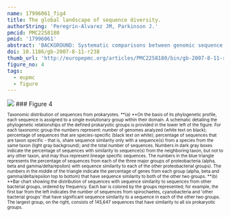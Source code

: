 ```yaml
---
name: 17996061_fig4
title: The global landscape of sequence diversity.
authorString: 'Peregrín-Alvarez JM, Parkinson J.'
pmcid: PMC2258180
pmid: '17996061'
abstract: 'BACKGROUND: Systematic comparisons between genomic sequence datasets have revealed a wide spectrum of sequence specificity from sequences that are highly conserved to those that are specific to individual species. Due to the limited number of fully sequenced eukaryotic genomes, analyses of this spectrum have largely focused on prokaryotes. Combining existing genomic datasets with the partial genomes of 193 eukaryotes derived from collections of expressed sequence tags, we performed a quantitative analysis of the sequence specificity spectrum to provide a global view of the origins and extent of sequence diversity across the three domains of life. RESULTS: Comparisons with prokaryotic datasets reveal a greater genetic diversity within eukaryotes that may be related to differences in modes of genetic inheritance. Mapping this diversity within a phylogenetic framework revealed that the majority of sequences are either highly conserved or specific to the species or taxon from which they derive. Between these two extremes, several evolutionary landmarks consisting of large numbers of sequences conserved within specific taxonomic groups were identified. For example, 8% of sequences derived from metazoan species are specific and conserved within the metazoan lineage. Many of these sequences likely mediate metazoan specific functions, such as cell-cell communication and differentiation. CONCLUSION: Through the use of partial genome datasets, this study provides a unique perspective of sequence conservation across the three domains of life. The provision of taxon restricted sequences should prove valuable for future computational and biochemical analyses aimed at understanding evolutionary and functional relationships.'
doi: 10.1186/gb-2007-8-11-r238
thumb_url: 'http://europepmc.org/articles/PMC2258180/bin/gb-2007-8-11-r238-4.gif'
figure_no: 4
tags:
  - eupmc
  - figure
---
```

<img src='http://europepmc.org/articles/PMC2258180/bin/gb-2007-8-11-r238-4.jpg' style='max-height: 300px'>
### Figure 4
<p style='font-size: 10px;'>Taxonomic distribution of sequences from prokaryotes. **(a) **On the basis of its phylogenetic profile, each sequence is assigned to a single evolutionary group within their domain. A schematic detailing the phylogenetic relationships of the defined prokaryotic groups is provided in the lower left of the figure. For each taxonomic group the numbers represent: number of genomes analyzed (white text on black); percentage of sequences that are species-specific (black text on white); percentage of sequences that are taxon specific - that is, share sequence similarity only with a sequence(s) from a species from the same taxon (light gray background); and the total number of sequences. Numbers in dark gray boxes indicate the percentage of sequences with similarity to sequence(s) from the neighboring taxon, but not to any other taxon, and may thus represent lineage specific sequences. The numbers in the blue triangle represents the percentage of sequences from each of the three major groups of proteobacteria (alpha, beta and gamma/delta/epsilon) with sequence similarity to each of the other proteobacterial groups). The numbers in the middle of the triangle indicate the percentage of genes from each group (alpha, beta and gamma/delta/epsilon top to bottom) that have sequence similarity to both of the other two groups. **(b) **Bar chart showing the distribution of sequences with sequence similarity to sequences from other bacterial groups, ordered by frequency. Each bar is colored by the groups represented; for example, the first bar from the left indicates the number of sequences from spirochaetes, cyanobacteria and 'other bacterial groups' that have significant sequence similarity to a sequence in each of the other two groups. The largest group, on the right, consists of 145,647 sequences that have similarity to all six prokaryotic groups.</p>